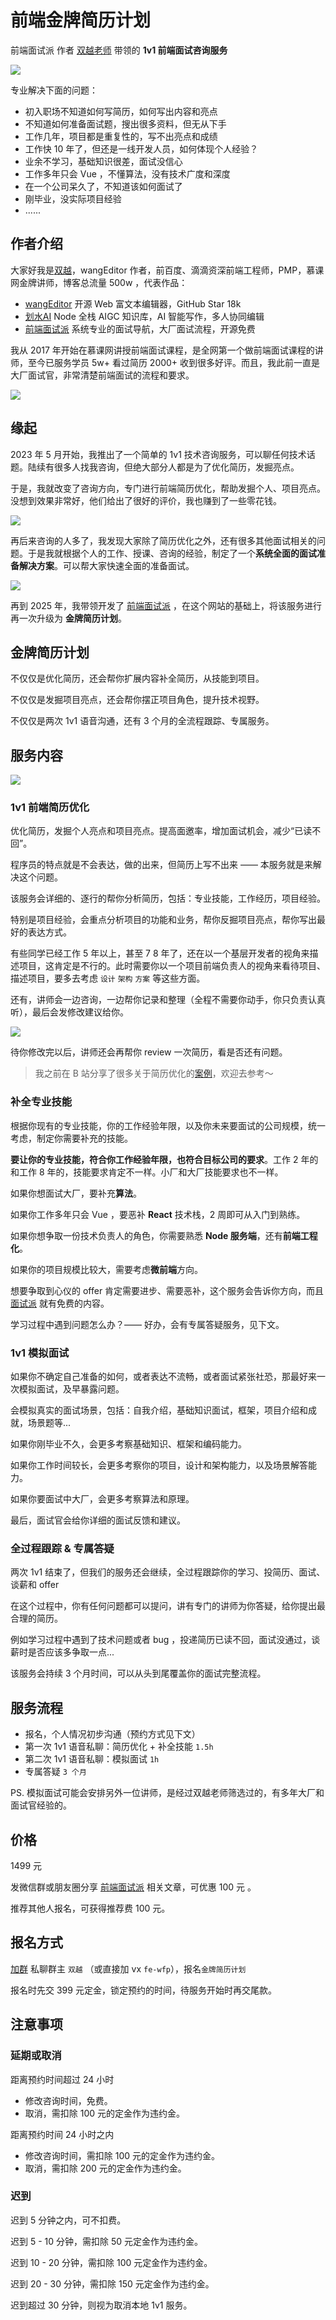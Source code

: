 # 前端金牌简历计划

前端面试派 作者 [双越老师](https://juejin.cn/user/1714893868765373) 带领的 **1v1 前端面试咨询服务**

![](../imgs/1v1/banner.png)

专业解决下面的问题：

- 初入职场不知道如何写简历，如何写出内容和亮点
- 不知道如何准备面试题，搜出很多资料，但无从下手
- 工作几年，项目都是重复性的，写不出亮点和成绩
- 工作快 10 年了，但还是一线开发人员，如何体现个人经验？
- 业余不学习，基础知识很差，面试没信心
- 工作多年只会 Vue ，不懂算法，没有技术广度和深度
- 在一个公司呆久了，不知道该如何面试了
- 刚毕业，没实际项目经验
- ......

## 作者介绍

大家好我是[双越](https://juejin.cn/user/1714893868765373)，wangEditor 作者，前百度、滴滴资深前端工程师，PMP，慕课网金牌讲师，博客总流量 500w ，代表作品：

- [wangEditor](https://www.wangeditor.com/) 开源 Web 富文本编辑器，GitHub Star 18k
- [划水AI](https://www.huashuiai.com/) Node 全栈 AIGC 知识库，AI 智能写作，多人协同编辑
- [前端面试派](https://www.mianshipai.com/) 系统专业的面试导航，大厂面试流程，开源免费

我从 2017 年开始在慕课网讲授前端面试课程，是全网第一个做前端面试课程的讲师，至今已服务学员 5w+ 看过简历 2000+ 收到很多好评。而且，我此前一直是大厂面试官，非常清楚前端面试的流程和要求。

![](../imgs/1v1/course_evaluation.png)

## 缘起

2023 年 5 月开始，我推出了一个简单的 1v1 技术咨询服务，可以聊任何技术话题。陆续有很多人找我咨询，但绝大部分人都是为了优化简历，发掘亮点。

于是，我就改变了咨询方向，专门进行前端简历优化，帮助发掘个人、项目亮点。没想到效果非常好，他们给出了很好的评价，我也赚到了一些零花钱。

![](../imgs/1v1/service_evaluation1.webp)

再后来咨询的人多了，我发现大家除了简历优化之外，还有很多其他面试相关的问题。于是我就根据个人的工作、授课、咨询的经验，制定了一个**系统全面的面试准备解决方案**。可以帮大家快速全面的准备面试。

![](../imgs/1v1/service_evaluation2.png)

再到 2025 年，我带领开发了 [前端面试派](https://www.mianshipai.com/) ，在这个网站的基础上，将该服务进行再一次升级为 **金牌简历计划**。

## 金牌简历计划

不仅仅是优化简历，还会帮你扩展内容补全简历，从技能到项目。

不仅仅是发掘项目亮点，还会帮你摆正项目角色，提升技术视野。

不仅仅是两次 1v1 语音沟通，还有 3 个月的全流程跟踪、专属服务。

## 服务内容

![](../imgs/1v1/mind-map.png)

### 1v1 前端简历优化

优化简历，发掘个人亮点和项目亮点。提高面邀率，增加面试机会，减少“已读不回”。

程序员的特点就是不会表达，做的出来，但简历上写不出来 —— 本服务就是来解决这个问题。

该服务会详细的、逐行的帮你分析简历，包括：专业技能，工作经历，项目经验。

特别是项目经验，会重点分析项目的功能和业务，帮你反掘项目亮点，帮你写出最好的表达方式。

有些同学已经工作 5 年以上，甚至 7 8 年了，还在以一个基层开发者的视角来描述项目，这肯定是不行的。此时需要你以一个项目前端负责人的视角来看待项目、描述项目，要多去考虑 `设计` `架构` `方案` 等这些方面。

还有，讲师会一边咨询，一边帮你记录和整理（全程不需要你动手，你只负责认真听），最后会发修改建议给你。

![](../imgs/1v1/suggest.png)

待你修改完以后，讲师还会再帮你 review 一次简历，看是否还有问题。

> 我之前在 B 站分享了很多关于简历优化的[案例](https://www.bilibili.com/list/697803545/?sid=3349286&oid=113976721539637&bvid=BV1rwNReZEB1)，欢迎去参考～

### 补全专业技能

根据你现有的专业技能，你的工作经验年限，以及你未来要面试的公司规模，统一考虑，制定你需要补充的技能。

**要让你的专业技能，符合你工作经验年限，也符合目标公司的要求**。工作 2 年的和工作 8 年的，技能要求肯定不一样。小厂和大厂技能要求也不一样。

如果你想面试大厂，要补充**算法**。

如果你工作多年只会 Vue ，要恶补 **React** 技术栈，2 周即可从入门到熟练。

如果你想争取一份技术负责人的角色，你需要熟悉 **Node 服务端**，还有**前端工程化**。

如果你的项目规模比较大，需要考虑**微前端**方向。

想要争取到心仪的 offer 肯定需要进步、需要恶补，这个服务会告诉你方向，而且 [面试派](https://www.mianshipai.com/) 就有免费的内容。

学习过程中遇到问题怎么办？—— 好办，会有专属答疑服务，见下文。

### 1v1 模拟面试

如果你不确定自己准备的如何，或者表达不流畅，或者面试紧张社恐，那最好来一次模拟面试，及早暴露问题。

会模拟真实的面试场景，包括：自我介绍，基础知识面试，框架，项目介绍和成就，场景题等...

如果你刚毕业不久，会更多考察基础知识、框架和编码能力。

如果你工作时间较长，会更多考察你的项目，设计和架构能力，以及场景解答能力。

如果你要面试中大厂，会更多考察算法和原理。

最后，面试官会给你详细的面试反馈和建议。

### 全过程跟踪 & 专属答疑

两次 1v1 结束了，但我们的服务还会继续，全过程跟踪你的学习、投简历、面试、谈薪和 offer

在这个过程中，你有任何问题都可以提问，讲有专门的讲师为你答疑，给你提出最合理的简历。

例如学习过程中遇到了技术问题或者 bug ，投递简历已读不回，面试没通过，谈薪时是否应该多争取一点...

该服务会持续 3 个月时间，可以从头到尾覆盖你的面试完整流程。

## 服务流程

- 报名，个人情况初步沟通（预约方式见下文）
- 第一次 1v1 语音私聊：简历优化 + 补全技能 `1.5h`
- 第二次 1v1 语音私聊：模拟面试 `1h`
- 专属答疑 `3 个月`

PS. 模拟面试可能会安排另外一位讲师，是经过双越老师筛选过的，有多年大厂和面试官经验的。

## 价格

1499 元

发微信群或朋友圈分享 [前端面试派](https://www.mianshipai.com/) 相关文章，可优惠 100 元 。

推荐其他人报名，可获得推荐费 100 元。

## 报名方式

[加群](https://github.com/mianshipai/mianshipai-web/issues/1) 私聊群主 `双越` （或直接加 vx `fe-wfp`），报名`金牌简历计划`

报名时先交 399 元定金，锁定预约的时间，待服务开始时再交尾款。

## 注意事项

### 延期或取消

距离预约时间超过 24 小时

- 修改咨询时间，免费。
- 取消，需扣除 100 元的定金作为违约金。

距离预约时间 24 小时之内

- 修改咨询时间，需扣除 100 元的定金作为违约金。
- 取消，需扣除 200 元的定金作为违约金。

### 迟到

迟到 5 分钟之内，可不扣费。

迟到 5 - 10 分钟，需扣除 50 元定金作为违约金。

迟到 10 - 20 分钟，需扣除 100 元定金作为违约金。

迟到 20 - 30 分钟，需扣除 150 元定金作为违约金。

迟到超过 30 分钟，则视为取消本地 1v1 服务。

<div id="home-qr-img-container" style="position: fixed; bottom: 8px; right:8px; background: #ccc; width: 190px;">
  <img id="home-qr-img" />
</div>

<script>
  function getHourStamp() {
    const now = Date.now()
    const hourStamp = now / (60 * 60 * 1000)
    return Math.floor(hourStamp)
  }
  setTimeout(() => {
    const qrImg = document.getElementById('home-qr-img')
    qrImg.setAttribute('src', `https://file-dev.huashuiai.com/static-home/m-qr.JPG?r=${getHourStamp()}`)
  }, 1000)
</script>

